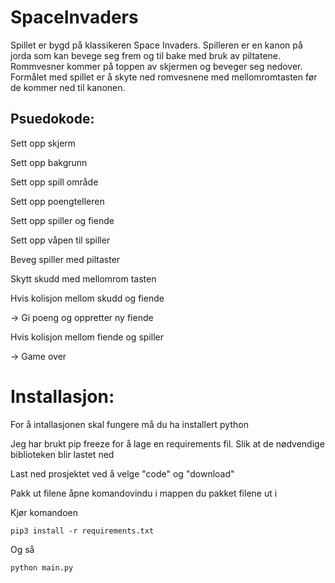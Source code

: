 # SpaceInvaders
Spillet er bygd på klassikeren Space Invaders. Spilleren er en kanon på jorda som kan bevege seg frem og til bake med bruk av piltatene. Rommvesner kommer på toppen av skjermen og beveger seg nedover. Formålet med spillet er å skyte ned romvesnene med mellomromtasten før de kommer ned til kanonen. 

## Psuedokode:

Sett opp skjerm

Sett opp bakgrunn 

Sett opp spill område

Sett opp poengtelleren 

Sett opp spiller og fiende

Sett opp våpen til spiller

Beveg spiller med piltaster

Skytt skudd med mellomrom tasten

Hvis kolisjon mellom skudd og fiende

-> Gi poeng og oppretter ny fiende

Hvis kolisjon mellom fiende og spiller

-> Game over

# Installasjon:
For å intallasjonen skal fungere må du ha installert python

Jeg har brukt pip freeze for å lage en requirements fil. Slik at de nødvendige biblioteken blir lastet ned

Last ned prosjektet ved å  velge "code" og "download"

Pakk ut filene åpne komandovindu i mappen du pakket filene ut i 

Kjør komandoen 

`pip3 install -r requirements.txt`

Og så 

`python main.py`
